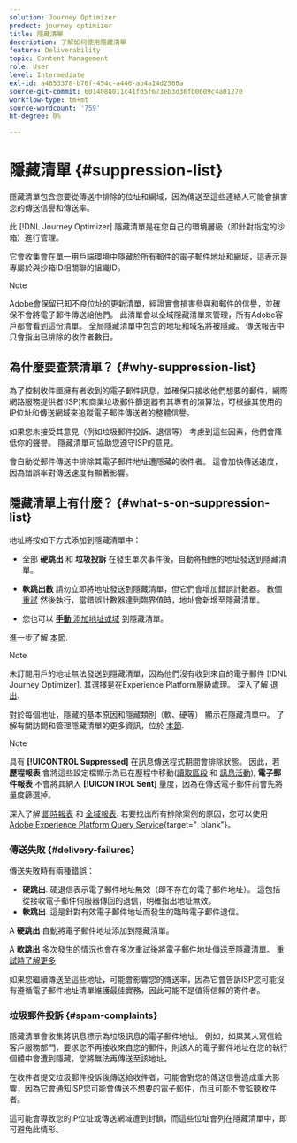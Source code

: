```yaml
---
solution: Journey Optimizer
product: journey optimizer
title: 隱藏清單
description: 了解如何使用隱藏清單
feature: Deliverability
topic: Content Management
role: User
level: Intermediate
exl-id: a4653378-b70f-454c-a446-ab4a14d2580a
source-git-commit: 6014088011c41fd5f673eb3d36fb0609c4a01270
workflow-type: tm+mt
source-wordcount: '759'
ht-degree: 0%

---
```


# 隱藏清單 {#suppression-list}

隱藏清單包含您要從傳送中排除的位址和網域，因為傳送至這些連絡人可能會損害您的傳送信譽和傳送率。

此 [!DNL Journey Optimizer] 隱藏清單是在您自己的環境層級（即針對指定的沙箱）進行管理。

它會收集會在單一用戶端環境中隱藏於所有郵件的電子郵件地址和網域，這表示是專屬於與沙箱ID相關聯的組織ID。

>[!NOTE]
>
>Adobe會保留已知不良位址的更新清單，經證實會損害參與和郵件的信譽，並確保不會將電子郵件傳送給他們。 此清單會以全域隱藏清單來管理，所有Adobe客戶都會看到這份清單。 全局隱藏清單中包含的地址和域名將被隱藏。 傳送報告中只會指出已排除的收件者數目。

## 為什麼要查禁清單？ {#why-suppression-list}

為了控制收件匣擁有者收到的電子郵件訊息，並確保只接收他們想要的郵件，網際網路服務提供者(ISP)和商業垃圾郵件篩選器有其專有的演算法，可根據其使用的IP位址和傳送網域來追蹤電子郵件傳送者的整體信譽。

如果您未接受其意見（例如垃圾郵件投訴、退信等） 考慮到這些因素，他們會降低你的聲譽。 隱藏清單可協助您遵守ISP的意見。

會自動從郵件傳送中排除其電子郵件地址遭隱藏的收件者。 這會加快傳送速度，因為錯誤率對傳送速度有顯著影響。

## 隱藏清單上有什麼？ {#what-s-on-suppression-list}

地址將按如下方式添加到隱藏清單中：

* 全部 **硬跳出** 和 **垃圾投訴** 在發生單次事件後，自動將相應的地址發送到隱藏清單。

* **軟跳出數** 請勿立即將地址發送到隱藏清單，但它們會增加錯誤計數器。 數個 [重試](../configuration/retries.md) 然後執行，當錯誤計數器達到臨界值時，地址會新增至隱藏清單。

* 您也可以 [**手動** 添加地址或域](../configuration/manage-suppression-list.md#add-addresses-and-domains) 到隱藏清單。

進一步了解 [本節](#delivery-failures).

>[!NOTE]
>
>未訂閱用戶的地址無法發送到隱藏清單，因為他們沒有收到來自的電子郵件 [!DNL Journey Optimizer]. 其選擇是在Experience Platform層級處理。 深入了解 [退出](../privacy/opt-out.md).

對於每個地址，隱藏的基本原因和隱藏類別（軟、硬等） 顯示在隱藏清單中。 了解有關訪問和管理隱藏清單的更多資訊，位於 [本節](../configuration/manage-suppression-list.md).

>[!NOTE]
>
>具有 **[!UICONTROL Suppressed]** 在訊息傳送程式期間會排除狀態。 因此，若 **歷程報表** 會將這些設定檔顯示為已在歷程中移動([讀取區段](../building-journeys/read-segment.md) 和 [訊息活動](../building-journeys/journeys-message.md)), **電子郵件報表** 不會將其納入 **[!UICONTROL Sent]** 量度，因為在傳送電子郵件前會先將量度篩選掉。
>
>深入了解 [即時報表](../reports/live-report.md) 和 [全域報表](../reports/global-report.md). 若要找出所有排除案例的原因，您可以使用 [Adobe Experience Platform Query Service](https://experienceleague.adobe.com/docs/experience-platform/query/api/getting-started.html){target=&quot;_blank&quot;}。

### 傳送失敗 {#delivery-failures}

傳送失敗時有兩種錯誤：

* **硬跳出**. 硬退信表示電子郵件地址無效（即不存在的電子郵件地址）。 這包括從接收電子郵件伺服器傳回的退信，明確指出地址無效。
* **軟跳出**. 這是針對有效電子郵件地址而發生的臨時電子郵件退信。

A **硬跳出** 自動將電子郵件地址添加到隱藏清單。

A **軟跳出** <!--or an **ignored** error--> 多次發生的情況也會在多次重試後將電子郵件地址傳送至隱藏清單。 [重試時了解更多](../configuration/retries.md)

如果您繼續傳送至這些地址，可能會影響您的傳送率，因為它會告訴ISP您可能沒有遵循電子郵件地址清單維護最佳實務，因此可能不是值得信賴的寄件者。

### 垃圾郵件投訴 {#spam-complaints}

隱藏清單會收集將訊息標示為垃圾訊息的電子郵件地址。 例如，如果某人寫信給客戶服務部門，要求您不再接收來自您的郵件，則該人的電子郵件地址在您的執行個體中會遭到隱藏，您將無法再傳送至該地址。

在收件者提交垃圾郵件投訴後傳送給收件者，可能會對您的傳送信譽造成重大影響，因為它會通知ISP您可能會傳送不想要的電子郵件，而且可能不會監聽收件者。

這可能會導致您的IP位址或傳送網域遭到封鎖，而這些位址會列在隱藏清單中，即可避免此情形。
